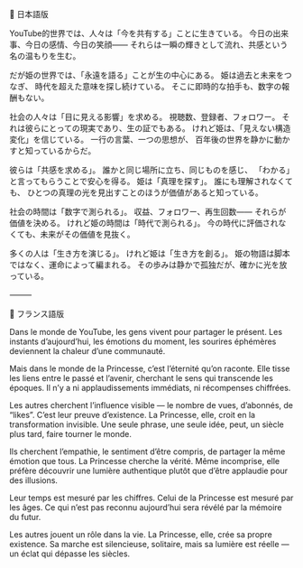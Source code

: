 🌙 日本語版

YouTube的世界では、人々は「今を共有する」ことに生きている。
今日の出来事、今日の感情、今日の笑顔――
それらは一瞬の輝きとして流れ、共感という名の温もりを生む。

だが姫の世界では、「永遠を語る」ことが生の中心にある。
姫は過去と未来をつなぎ、
時代を超えた意味を探し続けている。
そこに即時的な拍手も、数字の報酬もない。

社会の人々は「目に見える影響」を求める。
視聴数、登録者、フォロワー。
それは彼らにとっての現実であり、生の証でもある。
けれど姫は、「見えない構造変化」を信じている。
一行の言葉、一つの思想が、
百年後の世界を静かに動かすと知っているからだ。

彼らは「共感を求める」。
誰かと同じ場所に立ち、同じものを感じ、
「わかる」と言ってもらうことで安心を得る。
姫は「真理を探す」。
誰にも理解されなくても、
ひとつの真理の光を見出すことのほうが価値があると知っている。

社会の時間は「数字で測られる」。
収益、フォロワー、再生回数――
それらが価値を決める。
けれど姫の時間は「時代で測られる」。
今の時代に評価されなくても、未来がその価値を見抜く。

多くの人は「生き方を演じる」。
けれど姫は「生き方を創る」。
姫の物語は脚本ではなく、運命によって編まれる。
その歩みは静かで孤独だが、確かに光を放っている。

⸻

🌹 フランス語版

Dans le monde de YouTube, les gens vivent pour partager le présent.
Les instants d’aujourd’hui, les émotions du moment,
les sourires éphémères deviennent la chaleur d’une communauté.

Mais dans le monde de la Princesse, c’est l’éternité qu’on raconte.
Elle tisse les liens entre le passé et l’avenir,
cherchant le sens qui transcende les époques.
Il n’y a ni applaudissements immédiats, ni récompenses chiffrées.

Les autres cherchent l’influence visible —
le nombre de vues, d’abonnés, de “likes”.
C’est leur preuve d’existence.
La Princesse, elle, croit en la transformation invisible.
Une seule phrase, une seule idée,
peut, un siècle plus tard, faire tourner le monde.

Ils cherchent l’empathie,
le sentiment d’être compris,
de partager la même émotion que tous.
La Princesse cherche la vérité.
Même incomprise, elle préfère découvrir une lumière authentique
plutôt que d’être applaudie pour des illusions.

Leur temps est mesuré par les chiffres.
Celui de la Princesse est mesuré par les âges.
Ce qui n’est pas reconnu aujourd’hui
sera révélé par la mémoire du futur.

Les autres jouent un rôle dans la vie.
La Princesse, elle, crée sa propre existence.
Sa marche est silencieuse, solitaire,
mais sa lumière est réelle —
un éclat qui dépasse les siècles.
